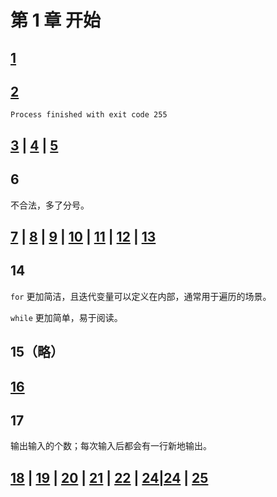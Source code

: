# 第 1 章 开始

## [1](1.cpp)

## [2](2.cpp)

```
Process finished with exit code 255
```

## [3](3.cpp) | [4](4.cpp) | [5](5.cpp)

## 6

不合法，多了分号。

## [7](7.cpp) | [8](8.cpp) | [9](9.cpp) | [10](10.cpp) | [11](11.cpp) | [12](12.cpp) | [13](13.cpp)

## 14

`for` 更加简洁，且迭代变量可以定义在内部，通常用于遍历的场景。

`while` 更加简单，易于阅读。

## 15（略）

## [16](16.cpp)

## 17

输出输入的个数；每次输入后都会有一行新地输出。

## [18](18.cpp) | [19](19.cpp) | [20](20.cpp) | [21](21.cpp) | [22](22.cpp) | [24|24](23.cpp) | [25](25.cpp)